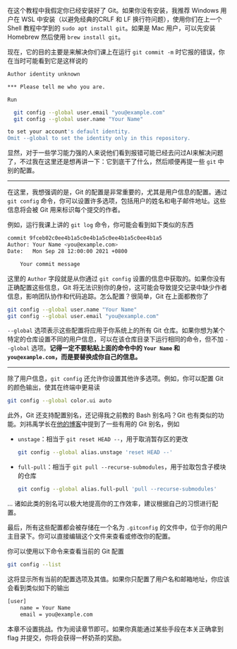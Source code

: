 在这个教程中我假定你已经安装好了 Git。如果你没有安装，我推荐 Windows 用户在 WSL 中安装（以避免经典的CRLF 和 LF 换行符问题），使用你们在上一个 Shell 教程中学到的 `sudo apt install git`。如果是 Mac 用户，可以先安装 Homebrew 然后使用 `brew install git`。

现在，它的目的主要是来解决你们课上在运行 `git commit -m` 时它报的错误，你在当时可能看到它是这样说的

```bash
Author identity unknown

*** Please tell me who you are.

Run

  git config --global user.email "you@example.com"
  git config --global user.name "Your Name"

to set your account's default identity.
Omit --global to set the identity only in this repository.
```

显然，对于一些学习能力强的人来说他们看到报错可能已经去问过AI来解决问题了，不过我在这里还是想再讲一下：它到底干了什么，然后顺便再提一些 `git` 中别的配置。

---

在这里，我想强调的是，Git 的配置是非常重要的，尤其是用户信息的配置。通过 `git config` 命令，你可以设置许多选项，包括用户的姓名和电子邮件地址。这些信息将会被 Git 用来标识每个提交的作者。

例如，运行我课上讲的 `git log` 命令，你可能会看到如下类似的东西

```bash
commit 9fceb02c0ee4b1a5c0e4b1a5c0ee4b1a5c0ee4b1a5
Author: Your Name <you@example.com>
Date:   Mon Sep 28 12:00:00 2021 +0800

    Your commit message
```

这里的 `Author` 字段就是从你通过 `git config` 设置的信息中获取的。如果你没有正确配置这些信息，Git 将无法识别你的身份，这可能会导致提交记录中缺少作者信息，影响团队协作和代码追踪。怎么配置？很简单，Git 在上面都教你了

```bash
git config --global user.name "Your Name"
git config --global user.email "you@example.com"
```

`--global` 选项表示这些配置将应用于你系统上的所有 Git 仓库。如果你想为某个特定的仓库设置不同的用户信息，可以在该仓库目录下运行相同的命令，但不加 `--global` 选项。**记得一定不要粘贴上面的命令中的 `Your Name` 和 `you@example.com`，而是要替换成你自己的信息。**

---

除了用户信息，`git config` 还允许你设置其他许多选项。例如，你可以配置 Git 的颜色输出，使其在终端中更易读

```bash
git config --global color.ui auto
```

此外，Git 还支持配置别名，还记得我之前教的 Bash 别名吗？Git 也有类似的功能。刘祎禹学长在[他的博客](https://lau.yeeyu.org/blog-zh-cn/git-usage-misc-zh-cn/)中提到了一些有用的 Git 别名，例如

- `unstage`：相当于 `git reset HEAD --`，用于取消暂存区的更改

    ```bash
    git config --global alias.unstage 'reset HEAD --'
    ```

- `full-pull`：相当于 `git pull --recurse-submodules`，用于拉取包含子模块的仓库

    ```bash
    git config --global alias.full-pull 'pull --recurse-submodules'
    ```

... 诸如此类的别名可以极大地提高你的工作效率，建议根据自己的习惯进行配置。

最后，所有这些配置都会被存储在一个名为 `.gitconfig` 的文件中，位于你的用户主目录下。你可以直接编辑这个文件来查看或修改你的配置。

你可以使用以下命令来查看当前的 Git 配置

```bash
git config --list
```
这将显示所有当前的配置选项及其值。如果你只配置了用户名和邮箱地址，你应该会看到类似如下的输出

```bash
[user]
    name = Your Name
    email = you@example.com
```

本章不设置挑战。作为阅读章节即可。如果你真能通过某些手段在本关正确拿到 flag 并提交，你将会获得一杯奶茶的奖励。